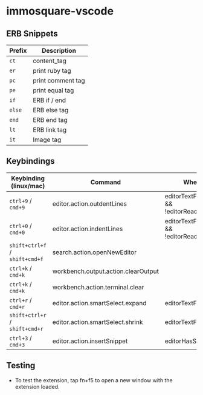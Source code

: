 # immosquare-vscode

## ERB Snippets

| Prefix   | Description            |
| -------- | ---------------------- |
| `ct`     | content_tag            |
| `er`     | print ruby tag         |
| `pc`     | print comment tag      |
| `pe`     | print equal tag        |
| `if`     | ERB if / end           |
| `else`   | ERB else tag           |
| `end`    | ERB end tag            |
| `lt`     | ERB link tag           |
| `it`     | Image tag              |

## Keybindings

| Keybinding (linux/mac)         | Command                                  | When                                  |
| ------------------------------ | ---------------------------------------- | ------------------------------------- |
| `ctrl+9` / `cmd+9`             | editor.action.outdentLines               | editorTextFocus && !editorReadonly    |
| `ctrl+0` / `cmd+0`             | editor.action.indentLines                | editorTextFocus && !editorReadonly    |
| `shift+ctrl+f` / `shift+cmd+f` | search.action.openNewEditor              |                                       |
| `ctrl+k` / `cmd+k`             | workbench.output.action.clearOutput      |                                       |
| `ctrl+k` / `cmd+k`             | workbench.action.terminal.clear          |                                       |
| `ctrl+r` / `cmd+r`             | editor.action.smartSelect.expand         | editorTextFocus                       |
| `shift+ctrl+r` / `shift+cmd+r` | editor.action.smartSelect.shrink         | editorTextFocus                       |
| `ctrl+3` / `cmd+3`             | editor.action.insertSnippet              | editorHasSelection                    |



## Testing
- To test the extension, tap fn+f5 to open a new window with the extension loaded.